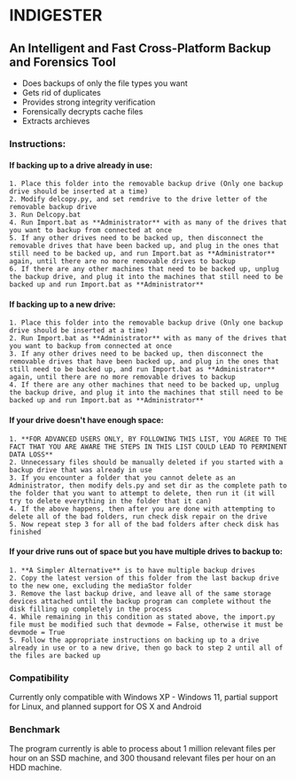 # INDIGESTER

## An Intelligent and Fast Cross-Platform Backup and Forensics Tool

- Does backups of only the file types you want
- Gets rid of duplicates
- Provides strong integrity verification
- Forensically decrypts cache files
- Extracts archieves

### Instructions:

  #### If backing up to a drive already in use:
    
    1. Place this folder into the removable backup drive (Only one backup drive should be inserted at a time)
    2. Modify delcopy.py, and set remdrive to the drive letter of the removable backup drive
    3. Run Delcopy.bat
    4. Run Import.bat as **Administrator** with as many of the drives that you want to backup from connected at once
    5. If any other drives need to be backed up, then disconnect the removable drives that have been backed up, and plug in the ones that still need to be backed up, and run Import.bat as **Administrator** again, until there are no more removable drives to backup
    6. If there are any other machines that need to be backed up, unplug the backup drive, and plug it into the machines that still need to be backed up and run Import.bat as **Administrator**

  #### If backing up to a new drive:
  
    1. Place this folder into the removable backup drive (Only one backup drive should be inserted at a time)
    2. Run Import.bat as **Administrator** with as many of the drives that you want to backup from connected at once
    3. If any other drives need to be backed up, then disconnect the removable drives that have been backed up, and plug in the ones that still need to be backed up, and run Import.bat as **Administrator** again, until there are no more removable drives to backup
    4. If there are any other machines that need to be backed up, unplug the backup drive, and plug it into the machines that still need to be backed up and run Import.bat as **Administrator**
    
  #### If your drive doesn't have enough space:
  
    1. **FOR ADVANCED USERS ONLY, BY FOLLOWING THIS LIST, YOU AGREE TO THE FACT THAT YOU ARE AWARE THE STEPS IN THIS LIST COULD LEAD TO PERMINENT DATA LOSS**
    2. Unnecessary files should be manually deleted if you started with a backup drive that was already in use
    3. If you encounter a folder that you cannot delete as an Administrator, then modify dels.py and set dir as the complete path to the folder that you want to attempt to delete, then run it (it will try to delete everything in the folder that it can)
    4. If the above happens, then after you are done with attempting to delete all of the bad folders, run check disk repair on the drive
    5. Now repeat step 3 for all of the bad folders after check disk has finished
    
  #### If your drive runs out of space but you have multiple drives to backup to:
  
    1. **A Simpler Alternative** is to have multiple backup drives
    2. Copy the latest version of this folder from the last backup drive to the new one, excluding the mediaStor folder
    3. Remove the last backup drive, and leave all of the same storage devices attached until the backup program can complete without the disk filling up completely in the process
    4. While remaining in this condition as stated above, the import.py file must be modified such that devmode = False, otherwise it must be devmode = True
    5. Follow the appropriate instructions on backing up to a drive already in use or to a new drive, then go back to step 2 until all of the files are backed up

### Compatibility

  Currently only compatible with Windows XP - Windows 11, partial support for Linux, and planned support for OS X and Android
  
### Benchmark

  The program currently is able to process about 1 million relevant files per hour on an SSD machine, and 300 thousand relevant files per hour on an HDD machine.
